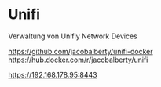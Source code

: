 # Unifi
Verwaltung von Unifiy Network Devices

https://github.com/jacobalberty/unifi-docker
https://hub.docker.com/r/jacobalberty/unifi

https://192.168.178.95:8443